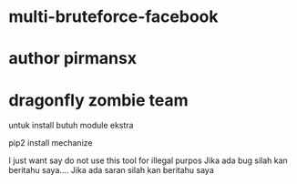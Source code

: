 # multi-bruteforce-facebook
# author pirmansx
# dragonfly zombie team
untuk install butuh module ekstra

pip2 install mechanize

I just want say do not use this tool for illegal purpos
Jika ada bug silah kan beritahu saya....
Jika ada saran silah kan beritahu saya
